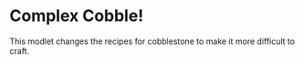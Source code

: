 # Complex Cobble!
This modlet changes the recipes for cobblestone to make it more difficult to craft.
